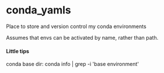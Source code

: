 # conda_yamls
Place to store and version control my conda environments

Assumes that envs can be activated by name, rather than path.

#### Little tips

conda base dir: conda info | grep -i 'base environment'


